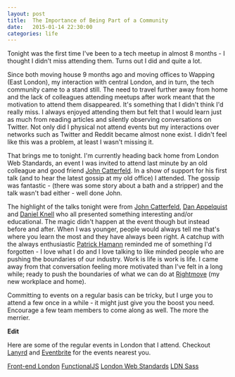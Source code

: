 ```yaml
---
layout: post
title:  The Importance of Being Part of a Community
date:   2015-01-14 22:30:00
categories: life
---
```


Tonight was the first time I've been to a tech meetup in almost 8 months - I thought I didn't miss attending them. Turns out I did and quite a lot.

Since both moving house 9 months ago and moving offices to Wapping (East London), my interaction with central London, and in turn, the tech community came to a stand still. The need to travel further away from home and the lack of colleagues attending meetups after work meant that the motivation to attend them disappeared. It's something that I didn't think I'd really miss. I always enjoyed attending them but felt that I would learn just as much from reading articles and silently observing conversations on Twitter. Not only did I physical not attend events but my interactions over networks such as Twitter and Reddit became almost none exist. I didn't feel like this was a problem, at least I wasn't missing it.

That brings me to tonight. I'm currently heading back home from London Web Standards, an event I was invited to attend last minute by an old colleague and good friend [John Catterfeld](https://twitter.com/jcatterfeld). In a show of support for his first talk (and to hear the latest gossip at my old office) I attended. The gossip was fantastic - (there was some story about a bath and a stripper) and the talk wasn't bad either - well done John.

The highlight of the talks tonight were from [John Catterfeld](https://twitter.com/jcatterfeld), [Dan Appelquist](https://twitter.com/torgo) and [Daniel Knell](https://twitter.com/danielknell) who all presented something interesting and/or educational. The magic didn't happen at the event though but instead before and after. When I was younger, people would always tell me that's where you learn the most and they have always been right. A catchup with the always enthusiastic [Patrick Hamann](https://twitter.com/patrickhamann) reminded me of something I'd forgotten - I love what I do and I love talking to like minded people who are pushing the boundaries of our industry. Work is life is work is life. I came away from that conversation feeling more motivated than I've felt in a long while; ready to push the boundaries of what we can do at [Rightmove](http://www.rightmove.co.uk/) (my new workplace and home).

Committing to events on a regular basis can be tricky, but I urge you to attend a few once in a while - it might just give you the boost you need. Encourage a few team members to come along as well. The more the merrier.

**Edit**

Here are some of the regular events in London that I attend. Checkout [Lanyrd](http://lanyrd.com/) and [Eventbrite](https://www.eventbrite.co.uk/) for the events nearest you.

[Front-end London](http://www.frontendlondon.co.uk/)
[FunctionalJS](http://funjs.co.uk/)
[London Web Standards](http://londonwebstandards.org/)
[LDN Sass](https://twitter.com/ldn_sass)

